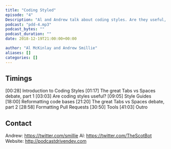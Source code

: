 ```yaml
---
title: "Coding Styled"
episode: "4"
Description: "Al and Andrew talk about coding styles. Are they useful, do they enforce them, what tools do they use, and what coding styles do they use?"
podcast: "pdd-4.mp3"
podcast_bytes: ""
podcast_duration: ""
date: 2018-12-19T21:00:00+00:00

author: "Al McKinlay and Andrew Smillie"
aliases: []
categories: []
---
```


## Timings

[00:28] Introduction to Coding Styles
[01:17] The great Tabs vs Spaces debate, part 1
[03:03] Are coding styles useful?
[09:05] Style Guides
[18:00] Reformatting code bases
[21:20] The great Tabs vs Spaces debate, part 2
[28:58] Formatting Pull Requests
[30:50] Tools 
[41:03] Outro

## Contact

Andrew: https://twitter.com/smillie
Al: https://twitter.com/TheScotBot
Website: http://podcastdrivendev.com
